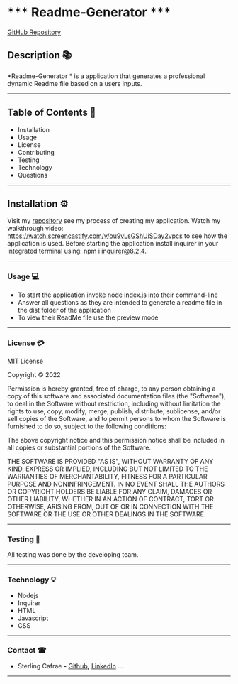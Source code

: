 # *** Readme-Generator ***
[GitHub Repository](https://github.com/scarfrae/Readme-Generator)

## **Description** 📚

*Readme-Generator * is a application that generates a professional dynamic Readme file based on a users inputs. 
<hr>

## **Table of Contents** 📄

* Installation
* Usage
* License
* Contributing
* Testing
* Technology
* Questions

---

## **Installation** ⚙️

Visit my [repository](https://github.com/scarfrae/Readme-Generator) see my process of creating my application. Watch my walkthrough video: https://watch.screencastify.com/v/ou9vLsGShUiSDay2vpcs to see how the application is used. Before starting the application install inquirer in your integrated terminal using: npm i inquirer@8.2.4.
<hr>

### **Usage** 💻
* To start the application invoke node index.js into their command-line
* Answer all questions as they are intended to generate a readme file in the dist folder of the application
* To view their ReadMe file use the preview mode 

<hr>

### **License** 💳

MIT License

Copyright © 2022

Permission is hereby granted, free of charge, to any person obtaining a copy of this software and associated documentation files (the "Software"), to deal in the Software without restriction, including without limitation the rights to use, copy, modify, merge, publish, distribute, sublicense, and/or sell copies of the Software, and to permit persons to whom the Software is furnished to do so, subject to the following conditions:

The above copyright notice and this permission notice shall be included in all copies or substantial portions of the Software.

THE SOFTWARE IS PROVIDED "AS IS", WITHOUT WARRANTY OF ANY KIND, EXPRESS OR IMPLIED, INCLUDING BUT NOT LIMITED TO THE WARRANTIES OF MERCHANTABILITY, FITNESS FOR A PARTICULAR PURPOSE AND NONINFRINGEMENT. IN NO EVENT SHALL THE AUTHORS OR COPYRIGHT HOLDERS BE LIABLE FOR ANY CLAIM, DAMAGES OR OTHER LIABILITY, WHETHER IN AN ACTION OF CONTRACT, TORT OR OTHERWISE, ARISING FROM, OUT OF OR IN CONNECTION WITH THE SOFTWARE OR THE USE OR OTHER DEALINGS IN THE SOFTWARE.
<hr>

### **Testing** 📝
All testing was done by the developing team.
<hr>

### **Technology** 💡
* Nodejs
* Inquirer
* HTML
* Javascript
* CSS
<hr>

### **Contact** ☎
* Sterling Cafrae **-** [Github](https://github.com/scarfrae)**,** [LinkedIn](https://www.linkedin.com/in/sterling-carfrae-a2a8151a5/)
...
***

